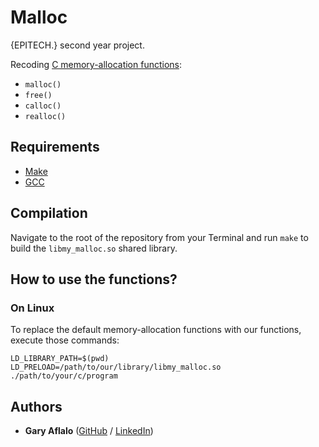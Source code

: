 # Malloc

{EPITECH.} second year project.

Recoding [C memory-allocation functions](https://en.wikipedia.org/wiki/C_dynamic_memory_allocation#Overview_of_functions):
 - `malloc()`
 - `free()`
 - `calloc()`
 - `realloc()`

## Requirements

 - [Make](https://www.gnu.org/software/make/)
 - [GCC](https://gcc.gnu.org/)

## Compilation

Navigate to the root of the repository from your Terminal and run `make` to build the `libmy_malloc.so` shared library.

## How to use the functions?

### On Linux

To replace the default memory-allocation functions with our functions, execute those commands:
```
LD_LIBRARY_PATH=$(pwd)
LD_PRELOAD=/path/to/our/library/libmy_malloc.so ./path/to/your/c/program
```

## Authors

* **Gary Aflalo** ([GitHub](https://github.com/GaryAF) / [LinkedIn](https://www.linkedin.com/in/gary-aflalo/))

